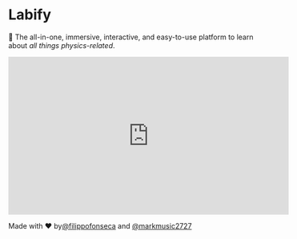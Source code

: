 # Labify

🧪 The all-in-one, immersive, interactive, and easy-to-use platform to learn about _all things physics-related_.

<iframe width="560" height="315" src="https://www.youtube.com/embed/FnregvU4CRg" frameborder="0" allow="accelerometer; autoplay; clipboard-write; encrypted-media; gyroscope; picture-in-picture" allowfullscreen></iframe>

Made with ❤️ by[@filippofonseca](https://twitter.com/FilippoFonseca) and [@markmusic2727](https://twitter.com/markmusic2727)
